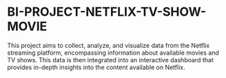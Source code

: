 # BI-PROJECT-NETFLIX-TV-SHOW-MOVIE
This project aims to collect, analyze, and visualize data from the Netflix streaming platform, encompassing information about available movies and TV shows. This data is then integrated into an interactive dashboard that provides in-depth insights into the content available on Netflix.
